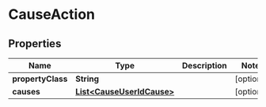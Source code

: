 

# CauseAction


## Properties

Name | Type | Description | Notes
------------ | ------------- | ------------- | -------------
**propertyClass** | **String** |  |  [optional]
**causes** | [**List&lt;CauseUserIdCause&gt;**](CauseUserIdCause.md) |  |  [optional]



